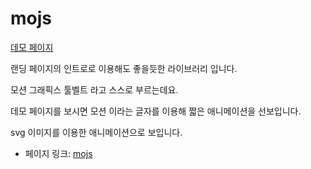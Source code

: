  # mojs

[데모 페이지](http://codepen.io/sol0mka/full/ogOYJj/)

랜딩 페이지의 인트로로 이용해도 좋을듯한 라이브러리 입니다.

모션 그래픽스 툴벨트 라고 스스로 부르는데요.

데모 페이지를 보시면 모션 이라는 글자를 이용해 짧은 애니메이션을 선보입니다.

svg 이미지를 이용한 애니메이션으로 보입니다.

 - 페이지 링크: [mojs](https://github.com/legomushroom/mojs)
